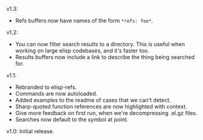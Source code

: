 v1.3:

* Refs buffers now have names of the form `*refs: foo*`.

v1.2:

* You can now filter search results to a directory. This is useful
  when working on large elisp codebases, and it's faster too.
* Results buffers now include a link to describe the thing being
  searched for.

v1.1:

* Rebranded to elisp-refs.
* Commands are now autoloaded.
* Added examples to the readme of cases that we can't detect.
* Sharp-quoted function references are now highlighted with context.
* Give more feedback on first run, when we're decompressing .el.gz
  files.
* Searches now default to the symbol at point.

v1.0: Initial release.

